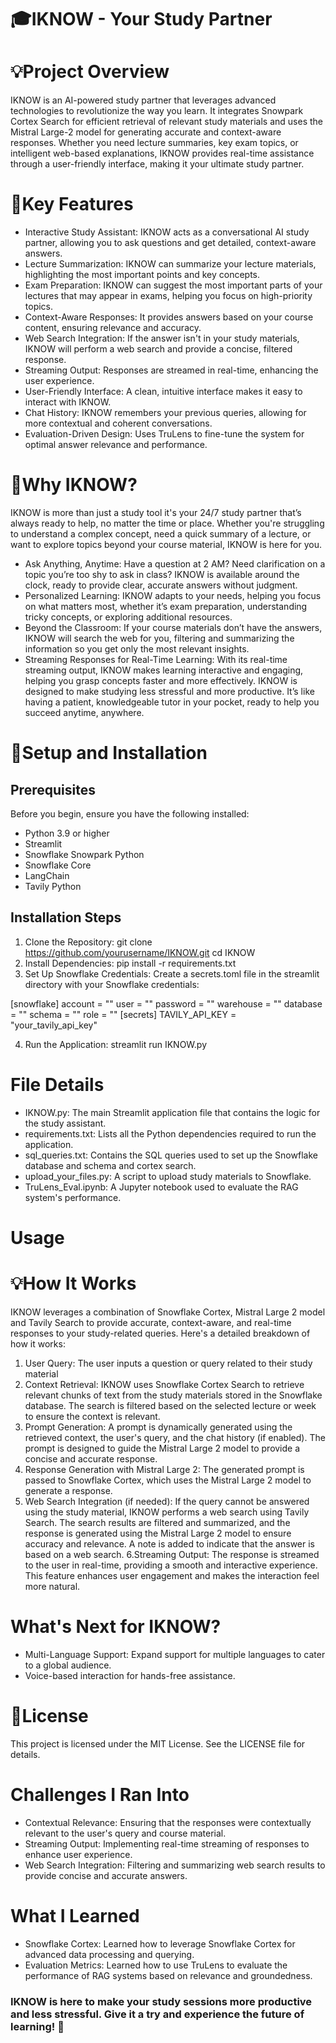 # 🎓IKNOW - Your Study Partner
# 💡Project Overview
IKNOW is an AI-powered study partner that leverages advanced technologies to revolutionize the way you learn. It integrates Snowpark Cortex Search for efficient retrieval of relevant study materials and uses the Mistral Large-2 model for generating accurate and context-aware responses. Whether you need lecture summaries, key exam topics, or intelligent web-based explanations, IKNOW provides real-time assistance through a user-friendly interface, making it your ultimate study partner.

# 🌟Key Features
- Interactive Study Assistant: IKNOW acts as a conversational AI study partner, allowing you to ask questions and get detailed, context-aware answers.
- Lecture Summarization: IKNOW can summarize your lecture materials, highlighting the most important points and key concepts.
- Exam Preparation: IKNOW can suggest the most important parts of your lectures that may appear in exams, helping you focus on high-priority topics.
- Context-Aware Responses: It provides answers based on your course content, ensuring relevance and accuracy.
- Web Search Integration: If the answer isn't in your study materials, IKNOW will perform a web search and provide a concise, filtered response.
- Streaming Output: Responses are streamed in real-time, enhancing the user experience.
- User-Friendly Interface: A clean, intuitive interface makes it easy to interact with IKNOW.
- Chat History: IKNOW remembers your previous queries, allowing for more contextual and coherent conversations.
- Evaluation-Driven Design: Uses TruLens to fine-tune the system for optimal answer relevance and performance.

# 🎯Why IKNOW?
IKNOW is more than just a study tool it's your 24/7 study partner that’s always ready to help, no matter the time or place. Whether you're struggling to understand a complex concept, need a quick summary of a lecture, or want to explore topics beyond your course material, IKNOW is here for you.
- Ask Anything, Anytime: Have a question at 2 AM? Need clarification on a topic you’re too shy to ask in class? IKNOW is available around the clock, ready to provide clear, accurate answers without judgment.
- Personalized Learning: IKNOW adapts to your needs, helping you focus on what matters most, whether it’s exam preparation, understanding tricky concepts, or exploring additional resources.
- Beyond the Classroom: If your course materials don’t have the answers, IKNOW will search the web for you, filtering and summarizing the information so you get only the most relevant insights.
- Streaming Responses for Real-Time Learning: With its real-time streaming output, IKNOW makes learning interactive and engaging, helping you grasp concepts faster and more effectively.
IKNOW is designed to make studying less stressful and more productive. It’s like having a patient, knowledgeable tutor in your pocket, ready to help you succeed anytime, anywhere.

# 🚀Setup and Installation
## Prerequisites
Before you begin, ensure you have the following installed:
- Python 3.9 or higher
- Streamlit
- Snowflake Snowpark Python
- Snowflake Core
- LangChain
- Tavily Python
## Installation Steps
1. Clone the Repository: git clone https://github.com/yourusername/IKNOW.git
cd IKNOW
2. Install Dependencies: pip install -r requirements.txt
3. Set Up Snowflake Credentials:
   Create a secrets.toml file in the streamlit directory with your Snowflake credentials:

[snowflake]
account = "<your-account>"
user = "<your-user>"
password = "<your-password>"
warehouse = "<your-warehouse>"
database = "<your-database>"
schema = "<your-schema>"
role = "<your-role>" 
[secrets]
TAVILY_API_KEY = "your_tavily_api_key"
   
4. Run the Application: streamlit run IKNOW.py

# File Details
- IKNOW.py: The main Streamlit application file that contains the logic for the study assistant.
- requirements.txt: Lists all the Python dependencies required to run the application.
- sql_queries.txt: Contains the SQL queries used to set up the Snowflake database and schema and cortex search.
- upload_your_files.py: A script to upload study materials to Snowflake.
- TruLens_Eval.ipynb: A Jupyter notebook used to evaluate the RAG system's performance.

# Usage

# 💡How It Works
IKNOW leverages a combination of Snowflake Cortex, Mistral Large 2 model and Tavily Search to provide accurate, context-aware, and real-time responses to your study-related queries. Here's a detailed breakdown of how it works:
1. User Query:
   The user inputs a question or query related to their study material
2. Context Retrieval:
   IKNOW uses Snowflake Cortex Search to retrieve relevant chunks of text from the study materials stored in the Snowflake database. The search is filtered based on the selected lecture or week to ensure the context is relevant.
3. Prompt Generation:
   A prompt is dynamically generated using the retrieved context, the user's query, and the chat history (if enabled). The prompt is designed to guide the Mistral Large 2 model to provide a concise and accurate response.
4. Response Generation with Mistral Large 2:
The generated prompt is passed to Snowflake Cortex, which uses the Mistral Large 2 model to generate a response.
5. Web Search Integration (if needed):
   If the query cannot be answered using the study material, IKNOW performs a web search using Tavily Search. The search results are filtered and summarized, and the response is generated using the Mistral Large 2 model 
   to ensure accuracy and relevance. A note is added to indicate that the answer is based on a web search.
6.Streaming Output:
  The response is streamed to the user in real-time, providing a smooth and interactive experience. This feature enhances user engagement and makes the interaction feel more natural.

# What's Next for IKNOW?
- Multi-Language Support: Expand support for multiple languages to cater to a global audience.
- Voice-based interaction for hands-free assistance.

# 📝License
This project is licensed under the MIT License. See the LICENSE file for details.

# Challenges I Ran Into
- Contextual Relevance: Ensuring that the responses were contextually relevant to the user's query and course material.
- Streaming Output: Implementing real-time streaming of responses to enhance user experience.
- Web Search Integration: Filtering and summarizing web search results to provide concise and accurate answers.

# What I Learned
- Snowflake Cortex: Learned how to leverage Snowflake Cortex for advanced data processing and querying.
- Evaluation Metrics: Learned how to use TruLens to evaluate the performance of RAG systems based on relevance and groundedness.

### IKNOW is here to make your study sessions more productive and less stressful. Give it a try and experience the future of learning! 🚀




